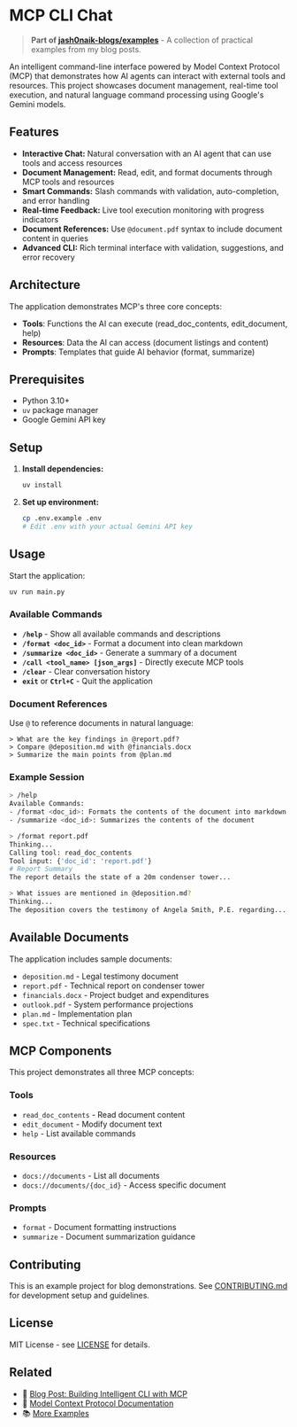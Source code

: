 # MCP CLI Chat

> **Part of [jash0naik-blogs/examples](https://github.com/jash0naik-blogs/examples)** - A collection of practical examples from my blog posts.

An intelligent command-line interface powered by Model Context Protocol (MCP) that demonstrates how AI agents can interact with external tools and resources. This project showcases document management, real-time tool execution, and natural language command processing using Google's Gemini models.

## Features

- **Interactive Chat:** Natural conversation with an AI agent that can use tools and access resources
- **Document Management:** Read, edit, and format documents through MCP tools and resources
- **Smart Commands:** Slash commands with validation, auto-completion, and error handling
- **Real-time Feedback:** Live tool execution monitoring with progress indicators
- **Document References:** Use `@document.pdf` syntax to include document content in queries
- **Advanced CLI:** Rich terminal interface with validation, suggestions, and error recovery

## Architecture

The application demonstrates MCP's three core concepts:
- **Tools**: Functions the AI can execute (read_doc_contents, edit_document, help)
- **Resources**: Data the AI can access (document listings and content)
- **Prompts**: Templates that guide AI behavior (format, summarize)

## Prerequisites

- Python 3.10+
- `uv` package manager
- Google Gemini API key

## Setup

1. **Install dependencies:**
   ```bash
   uv install
   ```

2. **Set up environment:**
   ```bash
   cp .env.example .env
   # Edit .env with your actual Gemini API key
   ```

## Usage

Start the application:
```bash
uv run main.py
```

### Available Commands

- **`/help`** - Show all available commands and descriptions
- **`/format <doc_id>`** - Format a document into clean markdown
- **`/summarize <doc_id>`** - Generate a summary of a document
- **`/call <tool_name> [json_args]`** - Directly execute MCP tools
- **`/clear`** - Clear conversation history
- **`exit`** or **`Ctrl+C`** - Quit the application

### Document References

Use `@` to reference documents in natural language:
```
> What are the key findings in @report.pdf?
> Compare @deposition.md with @financials.docx
> Summarize the main points from @plan.md
```

### Example Session

```bash
> /help
Available Commands:
- /format <doc_id>: Formats the contents of the document into markdown
- /summarize <doc_id>: Summarizes the contents of the document

> /format report.pdf
Thinking...
Calling tool: read_doc_contents
Tool input: {'doc_id': 'report.pdf'}
# Report Summary
The report details the state of a 20m condenser tower...

> What issues are mentioned in @deposition.md?
Thinking...
The deposition covers the testimony of Angela Smith, P.E. regarding...
```

## Available Documents

The application includes sample documents:
- `deposition.md` - Legal testimony document
- `report.pdf` - Technical report on condenser tower
- `financials.docx` - Project budget and expenditures
- `outlook.pdf` - System performance projections
- `plan.md` - Implementation plan
- `spec.txt` - Technical specifications

## MCP Components

This project demonstrates all three MCP concepts:

### Tools
- `read_doc_contents` - Read document content
- `edit_document` - Modify document text
- `help` - List available commands

### Resources  
- `docs://documents` - List all documents
- `docs://documents/{doc_id}` - Access specific document

### Prompts
- `format` - Document formatting instructions
- `summarize` - Document summarization guidance

## Contributing

This is an example project for blog demonstrations. See [CONTRIBUTING.md](CONTRIBUTING.md) for development setup and guidelines.

## License

MIT License - see [LICENSE](LICENSE) for details.

## Related

- 📝 [Blog Post: Building Intelligent CLI with MCP](https://jash0naik.dev/blog/mcp-cli-guide)
- 🔗 [Model Context Protocol Documentation](https://modelcontextprotocol.io/)
- 📚 [More Examples](https://github.com/jash0naik-blogs/examples)